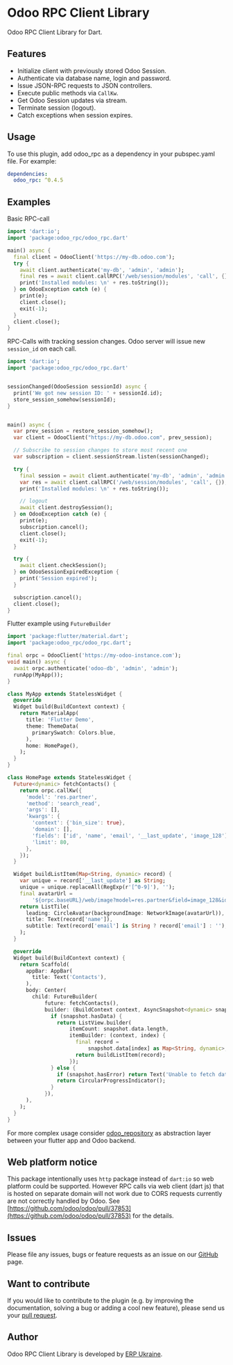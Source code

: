 # Odoo RPC Client Library

Odoo RPC Client Library for Dart.

## Features

- Initialize client with previously stored Odoo Session.
- Authenticate via database name, login and password.
- Issue JSON-RPC requests to JSON controllers.
- Execute public methods via `CallKw`.
- Get Odoo Session updates via stream.
- Terminate session (logout).
- Catch exceptions when session expires.

## Usage

To use this plugin, add odoo_rpc as a dependency in your pubspec.yaml file. For example:

```yaml
dependencies:
  odoo_rpc: ^0.4.5
```

## Examples

Basic RPC-call

```dart
import 'dart:io';
import 'package:odoo_rpc/odoo_rpc.dart'

main() async {
  final client = OdooClient('https://my-db.odoo.com');
  try {
    await client.authenticate('my-db', 'admin', 'admin');
    final res = await client.callRPC('/web/session/modules', 'call', {});
    print('Installed modules: \n' + res.toString());
  } on OdooException catch (e) {
    print(e);
    client.close();
    exit(-1);
  }
  client.close();
}
```

RPC-Calls with tracking session changes. Odoo server will issue new `session_id` on each call.

```dart
import 'dart:io';
import 'package:odoo_rpc/odoo_rpc.dart'


sessionChanged(OdooSession sessionId) async {
  print('We got new session ID: ' + sessionId.id);
  store_session_somehow(sessionId);
}


main() async {
  var prev_session = restore_session_somehow();
  var client = OdooClient("https://my-db.odoo.com", prev_session);

  // Subscribe to session changes to store most recent one
  var subscription = client.sessionStream.listen(sessionChanged);

  try {
    final session = await client.authenticate('my-db', 'admin', 'admin');
    var res = await client.callRPC('/web/session/modules', 'call', {});
    print('Installed modules: \n' + res.toString());

    // logout
    await client.destroySession();
  } on OdooException catch (e) {
    print(e);
    subscription.cancel();
    client.close();
    exit(-1);
  }

  try {
    await client.checkSession();
  } on OdooSessionExpiredException {
    print('Session expired');
  }

  subscription.cancel();
  client.close();
}
```

Flutter example using `FutureBuilder`

```dart
import 'package:flutter/material.dart';
import 'package:odoo_rpc/odoo_rpc.dart';

final orpc = OdooClient('https://my-odoo-instance.com');
void main() async {
  await orpc.authenticate('odoo-db', 'admin', 'admin');
  runApp(MyApp());
}

class MyApp extends StatelessWidget {
  @override
  Widget build(BuildContext context) {
    return MaterialApp(
      title: 'Flutter Demo',
      theme: ThemeData(
        primarySwatch: Colors.blue,
      ),
      home: HomePage(),
    );
  }
}

class HomePage extends StatelessWidget {
  Future<dynamic> fetchContacts() {
    return orpc.callKw({
      'model': 'res.partner',
      'method': 'search_read',
      'args': [],
      'kwargs': {
        'context': {'bin_size': true},
        'domain': [],
        'fields': ['id', 'name', 'email', '__last_update', 'image_128'],
        'limit': 80,
      },
    });
  }

  Widget buildListItem(Map<String, dynamic> record) {
    var unique = record['__last_update'] as String;
    unique = unique.replaceAll(RegExp(r'[^0-9]'), '');
    final avatarUrl =
        '${orpc.baseURL}/web/image?model=res.partner&field=image_128&id=${record["id"]}&unique=$unique';
    return ListTile(
      leading: CircleAvatar(backgroundImage: NetworkImage(avatarUrl)),
      title: Text(record['name']),
      subtitle: Text(record['email'] is String ? record['email'] : ''),
    );
  }

  @override
  Widget build(BuildContext context) {
    return Scaffold(
      appBar: AppBar(
        title: Text('Contacts'),
      ),
      body: Center(
        child: FutureBuilder(
            future: fetchContacts(),
            builder: (BuildContext context, AsyncSnapshot<dynamic> snapshot) {
              if (snapshot.hasData) {
                return ListView.builder(
                    itemCount: snapshot.data.length,
                    itemBuilder: (context, index) {
                      final record =
                          snapshot.data[index] as Map<String, dynamic>;
                      return buildListItem(record);
                    });
              } else {
                if (snapshot.hasError) return Text('Unable to fetch data');
                return CircularProgressIndicator();
              }
            }),
      ),
    );
  }
}
```

For more complex usage consider [odoo_repository](https://pub.dev/packages/odoo_repository) as abstraction layer between your flutter app and Odoo backend.

## Web platform notice

This package intentionally uses `http` package instead of `dart:io` so web platform could be supported.
However RPC calls via web client (dart js) that is hosted on separate domain will not work
due to CORS requests currently are not correctly handled by Odoo.
See [https://github.com/odoo/odoo/pull/37853](https://github.com/odoo/odoo/pull/37853) for the details.

## Issues

Please file any issues, bugs or feature requests as an issue on our [GitHub](https://github.com/ERP-Ukraine/odoo-rpc-dart/issues) page.

## Want to contribute

If you would like to contribute to the plugin (e.g. by improving the documentation, solving a bug or adding a cool new feature), please send us your [pull request](https://github.com/ERP-Ukraine/odoo-rpc-dart/pulls).

## Author

Odoo RPC Client Library is developed by [ERP Ukraine](https://erp.co.ua).
